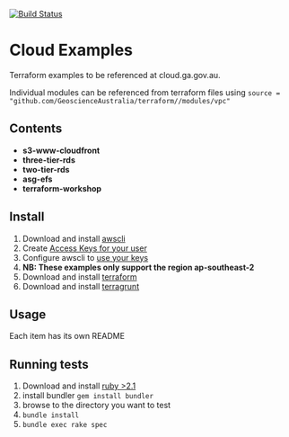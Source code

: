 [![Build Status](https://travis-ci.org/GeoscienceAustralia/terraform.svg?branch=master)](https://travis-ci.org/GeoscienceAustralia/terraform)

# Cloud Examples
Terraform examples to be referenced at cloud.ga.gov.au.

Individual modules can be referenced from terraform files using `source = "github.com/GeoscienceAustralia/terraform//modules/vpc"`

## Contents

* **s3-www-cloudfront**
* **three-tier-rds**
* **two-tier-rds**
* **asg-efs**
* **terraform-workshop**

## Install
1. Download and install [awscli](https://aws.amazon.com/cli/)
1. Create [Access Keys for your user](http://docs.aws.amazon.com/IAM/latest/UserGuide/id_credentials_access-keys.html)
1. Configure awscli to [use your keys](http://docs.aws.amazon.com/cli/latest/userguide/cli-chap-getting-started.html#cli-using-examples)
1. **NB: These examples only support the region ap-southeast-2**
1. Download and install [terraform](https://www.terraform.io/downloads.html)
1. Download and install [terragrunt](https://github.com/gruntwork-io/terragrunt/releases)

## Usage
Each item has its own README

## Running tests
1. Download and install [ruby >2.1](https://www.ruby-lang.org/en/downloads/)
1. install bundler `gem install bundler`
1. browse to the directory you want to test
1. `bundle install`
1. `bundle exec rake spec`
